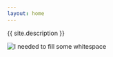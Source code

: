 ```yaml
---
layout: home
---
```


{{ site.description }}

![I needed to fill some whitespace](assets/images/Mayonnaise_Burning.png)
